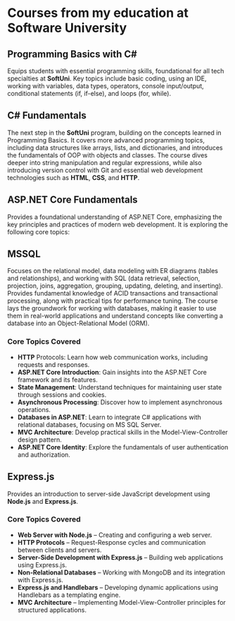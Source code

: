 # Courses from my education at Software University

## Programming Basics with C# 
Equips students with essential programming skills, foundational for all tech specialties at **SoftUni**.
Key topics include basic coding, using an IDE, working with variables, data types, operators, console input/output, conditional statements (if, if-else), and loops (for, while).

## C# Fundamentals
The next step in the **SoftUni** program, building on the concepts learned in Programming Basics. 
It covers more advanced programming topics, including data structures like arrays, lists, and dictionaries, and introduces the fundamentals of OOP with objects and classes. 
The course dives deeper into string manipulation and regular expressions, while also introducing version control with Git and essential web development technologies such as **HTML**, **CSS**, and **HTTP**.

## ASP.NET Core Fundamentals
Provides a foundational understanding of ASP.NET Core, emphasizing the key principles and practices of modern web development. It is exploring the following core topics:

## MSSQL
Focuses on the relational model, data modeling with ER diagrams (tables and relationships), 
and working with SQL (data retrieval, selection, projection, joins, aggregation, grouping, updating, deleting, and inserting). 
Provides fundamental knowledge of ACID transactions and transactional processing, along with practical tips for performance tuning. 
The course lays the groundwork for working with databases, making it easier to use them in real-world applications
and understand concepts like converting a database into an Object-Relational Model (ORM).

### Core Topics Covered
- **HTTP** Protocols: Learn how web communication works, including requests and responses.
- **ASP.NET Core Introduction**: Gain insights into the ASP.NET Core framework and its features.
- **State Management**: Understand techniques for maintaining user state through sessions and cookies.
- **Asynchronous Processing**: Discover how to implement asynchronous operations.
- **Databases in ASP.NET**: Learn to integrate C# applications with relational databases, focusing on MS SQL Server.
- **MVC Architecture**: Develop practical skills in the Model-View-Controller design pattern.
- **ASP.NET Core Identity**: Explore the fundamentals of user authentication and authorization.

## Express.js
Provides an introduction to server-side JavaScript development using **Node.js** and **Express.js**.

### Core Topics Covered
- **Web Server with Node.js** – Creating and configuring a web server.
- **HTTP Protocols** – Request-Response cycles and communication between clients and servers.
- **Server-Side Development with Express.js** – Building web applications using Express.js.
- **Non-Relational Databases** – Working with MongoDB and its integration with Express.js.
- **Express.js and Handlebars** – Developing dynamic applications using Handlebars as a templating engine.
- **MVC Architecture** – Implementing Model-View-Controller principles for structured applications.

